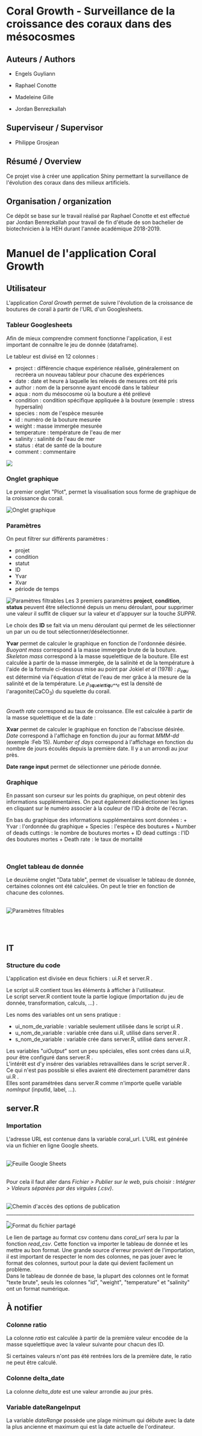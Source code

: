 <!-- README.md is generated from README.Rmd. Please edit that file -->
Coral Growth - Surveillance de la croissance des coraux dans des mésocosmes
===========================================================================

Auteurs / Authors
-----------------

-   Engels Guyliann

-   Raphael Conotte

-   Madeleine Gille

-   Jordan Benrezkallah

Superviseur / Supervisor
------------------------

-   Philippe Grosjean

Résumé / Overview
-----------------

Ce projet vise à créer une application Shiny permettant la surveillance de l'évolution des coraux dans des milieux artificiels.

Organisation / organization
---------------------------

Ce dépôt se base sur le travail réalisé par Raphael Conotte et est effectué par Jordan Benrezkallah pour travail de fin d'étude de son bachelier de biotechnicien à la HEH durant l'année académique 2018-2019.

Manuel de l'application Coral Growth
====================================

Utilisateur
-----------

L'application *Coral Growth* permet de suivre l'évolution de la croissance de boutures de corail à partir de l'URL d'un Googlesheets.

### Tableur Googlesheets

Afin de mieux comprendre comment fonctionne l'application, il est important de connaître le jeu de donnée (dataframe).

Le tableur est divisé en 12 colonnes :

-   project : différencie chaque expérience réalisée, généralement on recréera un nouveau tableur pour chacune des expériences
-   date : date et heure à laquelle les relevés de mesures ont été pris
-   author : nom de la personne ayant encodé dans le tableur
-   aqua : nom du mésocosme où la bouture a été prélevé
-   condition : condition spécifique appliquée à la bouture (exemple : stress hypersalin)
-   species : nom de l'espèce mesurée
-   id : numéro de la bouture mesurée
-   weight : masse immergée mesurée
-   temperature : température de l'eau de mer
-   salinity : salinité de l'eau de mer
-   status : état de santé de la bouture
-   comment : commentaire

![](analysis/image/notebook-googlesheets-presentation.PNG)

### Onglet graphique

Le premier onglet "Plot", permet la visualisation sous forme de graphique de la croissance du corail.

![Onglet graphique](analysis/image/notebook-plot1.PNG)

### Paramètres

On peut filtrer sur différents paramètres :

-   projet
-   condition
-   statut
-   ID
-   Yvar
-   Xvar
-   période de temps

![Paramètres filtrables](analysis/image/notebook-plot2.png) Les 3 premiers paramètres **project**, **condition**, **status** peuvent être sélectionné depuis un menu déroulant, pour supprimer une valeur il suffit de cliquer sur la valeur et d'appuyer sur la touche *SUPPR*.

Le choix des **ID** se fait via un menu déroulant qui permet de les sélectionner un par un ou de tout sélectionner/désélectionner.

**Yvar** permet de calculer le graphique en fonction de l'ordonnée désirée. *Buoyant mass* correspond à la masse immergée brute de la bouture. <br/> *Skeleton mass* correspond à la masse squelettique de la bouture. Elle est calculée à partir de la masse immergée, de la salinité et de la température à l'aide de la formule ci-dessous mise au point par Jokiel *et al* (1978) :
*ρ*<sub>*e**a**u*</sub> est déterminé via l'équation d'état de l'eau de mer grâce à la mesure de la salinité et de la température. Le *ρ*<sub>*s**q**u**e**l**e**t**t**i**q**u**e*</sub> est la densité de l'aragonite(CaCO<sub>3</sub>) <!-- # \chemform{CaCO_3} -->du squelette du corail.

<br/> *Growth rate* correspond au taux de croissance. Elle est calculée à partir de la masse squelettique et de la date :

**Xvar** permet de calculer le graphique en fonction de l'abscisse désirée. *Date* correspond à l'affichage en fonction du jour au format *MMM-dd* (exemple :Feb 15). *Number of days* correspond à l'affichage en fonction du nombre de jours écoulés depuis la première date. Il y a un arrondi au jour près.

**Date range input** permet de sélectionner une période donnée.

### Graphique

En passant son curseur sur les points du graphique, on peut obtenir des informations supplémentaires. On peut également désélectionner les lignes en cliquant sur le numéro associer à la couleur de l'ID à droite de l'écran.

En bas du graphique des informations supplémentaires sont données : + Yvar : l'ordonnée du graphique + Species : l'espèce des boutures + Number of deads cuttings : le nombre de boutures mortes + ID dead cuttings : l'ID des boutures mortes + Death rate : le taux de mortalité

<br/>

### Onglet tableau de donnée

Le deuxième onglet "Data table", permet de visualiser le tableau de donnée, certaines colonnes ont été calculées. On peut le trier en fonction de chacune des colonnes.<br/><br/>

![Paramètres filtrables](analysis/image/notebook-table1.png)

<br/><br/>

IT
--

### Structure du code

L'application est divisée en deux fichiers : ui.R et server.R .

Le script ui.R contient tous les éléments à afficher à l'utilisateur. <br/> Le script server.R contient toute la partie logique (importation du jeu de donnée, transformation, calculs, ...) .

Les noms des variables ont un sens pratique :

-   ui\_nom\_de\_variable : variable seulement utilisée dans le script ui.R .
-   u\_nom\_de\_variable : variable crée dans ui.R, utilisé dans server.R .
-   s\_nom\_de\_variable : variable crée dans server.R, utilisé dans server.R .

Les variables "*uiOutput*" sont un peu spéciales, elles sont crées dans ui.R, pour être configuré dans server.R . <br/> L'intérêt est d'y insérer des variables retravaillées dans le script server.R . Ce qui n'est pas possible si elles avaient été directement paramétrer dans ui.R .<br/> Elles sont paramétrées dans server.R comme n'importe quelle variable *nomInput* (inputId, label, ...).

server.R
--------

### Importation

L'adresse URL est contenue dans la variable coral\_url. L'URL est générée via un fichier en ligne Google sheets. <br/> <br/>

![Feuille Google Sheets](analysis/image/notebook-googlesheets0.PNG) <br/><br/>

Pour cela il faut aller dans *Fichier &gt; Publier sur le web*, puis choisir : *Intégrer &gt; Valeurs séparées par des virgules (.csv)*. <br/><br/>

![Chemin d'accès des options de publication](analysis/image/notebook-googlesheets1.PNG) <br/> \_\_\_\_\_\_\_\_\_\_\_\_\_\_\_\_\_\_\_\_\_\_\_\_\_\_\_\_\_\_\_\_\_\_\_\_\_\_\_\_\_\_\_\_\_\_\_\_\_\_\_\_\_\_\_\_\_\_\_\_\_\_\_\_\_\_\_\_\_\_\_\_\_\_\_\_\_\_\_ <br/> ![Format du fichier partagé](analysis/image/notebook-googlesheets2.PNG)

Le lien de partage au format csv contenu dans *coral\_url* sera lu par la fonction *read\_csv*. Cette fonction va importer le tableau de donnée et les mettre au bon format. Une grande source d'erreur provient de l'importation, il est important de respecter le nom des colonnes, ne pas jouer avec le format des colonnes, surtout pour la date qui devient facilement un problème. <br/> Dans le tableau de donnée de base, la plupart des colonnes ont le format "texte brute", seuls les colonnes "id", "weight", "temperature" et "salinity" ont un format numérique.

À notifier
----------

### Colonne ratio

La colonne *ratio* est calculée à partir de la première valeur encodée de la masse squelettique avec la valeur suivante pour chacun des ID.

Si certaines valeurs n'ont pas été rentrées lors de la première date, le ratio ne peut être calculé.

### Colonne delta\_date

La colonne *delta\_date* est une valeur arrondie au jour près.

### Variable dateRangeInput

La variable *dateRange* possède une plage minimum qui débute avec la date la plus ancienne et maximum qui est la date actuelle de l'ordinateur.
